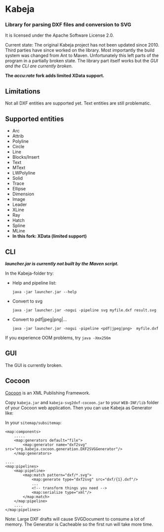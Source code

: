 # Kabeja

### Library for parsing DXF files and conversion to SVG

It is licensed under the Apache Software License 2.0.

Current state: The original Kabeja project has not been updated since 2010. Third parties have since worked on the library. Most importantly the build system was changed from Ant to Maven. Unfortunately this left parts of the program in a partially broken state. The library part itself works but the _GUI and the CLI are currently broken_.

**The *accu:rate* fork adds limited XData support.**

## Limitations
Not all DXF entities are supported yet. Text entities are still problematic.

## Supported entities
* Arc
* Attrib
* Polyline
* Circle
* Line
* Blocks/Insert
* Text
* MText
* LWPolyline
* Solid
* Trace
* Ellipse
* Dimension
* Image
* Leader
* XLine
* Ray
* Hatch
* Spline
* MLine
* **In this fork: XData (limited support)**


## CLI
***launcher.jar is currently not built by the Maven script.***

In the Kabeja-folder try:
* Help and pipeline list:

  `java -jar launcher.jar --help`

* Convert to svg

  `java -jar launcher.jar -nogui -pipeline svg myfile.dxf result.svg`

* Convert to pdf|jpeg|png|...

  `java -jar launcher.jar -nogui -pipeline <pdf|jpeg|png>  myfile.dxf`

If you experience OOM problems, try `java -Xmx256m`

## GUI
The GUI is currently broken.

## Cocoon
[Cocoon](http://cocoon.apache.org/) is an XML Publishing Framework.

Copy `kabeja.jar` and `kabeja-svg2dxf-cocoon.jar` to your `WEB-INF/lib` folder
of your Cocoon web application. Then you can use Kabeja as Generator like:

In your `sitemap/subsitemap`:

```
<map:components>
    .....   
    <map:generators default="file">
        <map:generator name="dxf2svg" src="org.kabeja.cocoon.generation.DXF2SVGGenerator"/>
    </map:generators>

....
<map:pipelines>
    <map:pipeline>
        <map:match pattern="dxf/*.svg">
            <map:generate type="dxf2svg" src="dxf/{1}.dxf"/>
            ...
            <!-- transform things you need -->
            <map:serialize type="xml"/>
        </map:match>
    </map:pipeline>
    ....
</map:pipelines>
```

Note: Large DXF drafts will cause SVGDocument to consume a lot of memory. The Generator is
Cacheable so the first run will take more time.
